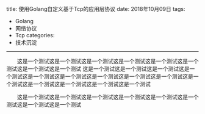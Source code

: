 title: 使用Golang自定义基于Tcp的应用层协议
date: 2018年10月09日
tags:
 - Golang
 - 网络协议
 - Tcp
categories:
 - 技术沉淀
---
&emsp;&emsp;这是一个测试这是一个测试这是一个测试这是一个测试这是一个测试这是一个测试这是一个测试这是一个测试
这是一个测试这是一个测试这是一个测试这是一个测试这是一个测试这是一个测试这是一个测试这是一个测试这是一个测试这是一个测试这是一个测试这是一个测试这是一个测试这是一个测试



&emsp;&emsp;这是一个测试这是一个测试这是一个测试这是一个测试这是一个测试这是一个测试这是一个测试这是一个测试